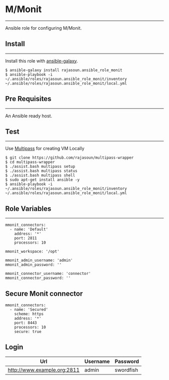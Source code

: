 # M/Monit
-------

Ansible role for configuring M/Monit. 


## Install
-------
Install this role with [ansible-galaxy](https://galaxy.ansible.com/rajasoun/ansible_role_monit).

```shell
$ ansible-galaxy install rajasoun.ansible_role_monit
$ ansible-playbook -i ~/.ansible/roles/rajasoun.ansible_role_monit/inventory ~/.ansible/roles/rajasoun.ansible_role_monit/local.yml
```

## Pre Requisites
------------

An Ansible ready host.


## Test
------------

Use [Multipass](https://multipass.run/) for creating VM Locally

```
$ git clone https://github.com/rajasoun/multipass-wrapper
$ cd multipass-wrapper
$ ./assist.bash multipass setup
$ ./assist.bash multipass status
$ ./assist.bash multipass shell
$ sudo apt-get install ansible -y
$ ansible-playbook -i ~/.ansible/roles/rajasoun.ansible_role_monit/inventory ~/.ansible/roles/rajasoun.ansible_role_monit/local.yml

```

## Role Variables
--------------
    
    
    mmonit_connectors:
      - name: 'Default'
        address: '*'
        port: 2811
        processors: 10
    
    mmonit_workspace: '/opt'
    
    mmonit_admin_username: 'admin'
    mmonit_admin_password: ''
    
    mmonit_connector_username: 'connector'
    mmonit_connector_password: ''

## Secure Monit connector

    mmonit_connectors:
      - name: 'Secured'
        scheme: https
        address: '*'
        port: 8443
        processors: 10
        secure: true

## Login

| Url | Username | Password |
|--- |--- |--- |
| http://www.example.org:2811 | admin | swordfish |

